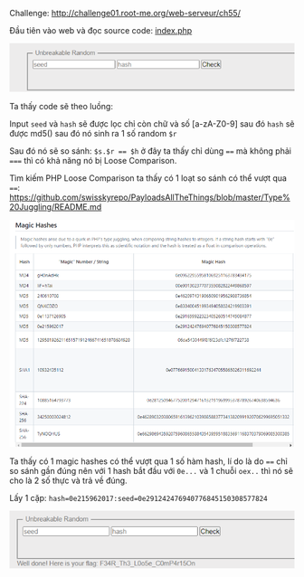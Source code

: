 Challenge: http://challenge01.root-me.org/web-serveur/ch55/

Đầu tiên vào web và đọc source code: [index.php](index.php)

![alt text](image.png)

Ta thấy code sẽ theo luồng: 

Input `seed` và `hash` sẽ được lọc chỉ còn chữ và số [a-zA-Z0-9]
sau đó `hash` sẽ được md5()
sau đó nó sinh ra 1 số random `$r`

Sau đó nó sẽ so sánh: `$s.$r == $h` ở đây ta thấy chỉ dùng `==` mà không phải `===` thì có khả năng nó bị Loose Comparison.

Tìm kiếm PHP Loose Comparison ta thấy có 1 loạt so sánh có thể vượt qua `==`: https://github.com/swisskyrepo/PayloadsAllTheThings/blob/master/Type%20Juggling/README.md

![alt text](image-1.png)

Ta thấy có 1 magic hashes có thể vượt qua 1 số hàm hash, lí do là do `==` chỉ so sánh gần đúng nên với 1 hash bắt đầu với `0e...` và 1 chuỗi `oex..` thì nó sẽ cho là 2 số thực và trả về đúng.

Lấy 1 cặp: `hash=0e215962017:seed=0e291242476940776845150308577824`

![alt text](image-2.png)





